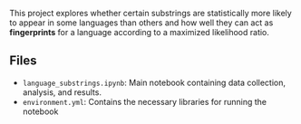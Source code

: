 This project explores whether certain substrings are statistically more likely to appear in some languages than others and how well they can act as **fingerprints** for a language according to a maximized likelihood ratio.

## Files

- `language_substrings.ipynb`: Main notebook containing data collection, analysis, and results.
- `environment.yml`: Contains the necessary libraries for running the notebook
